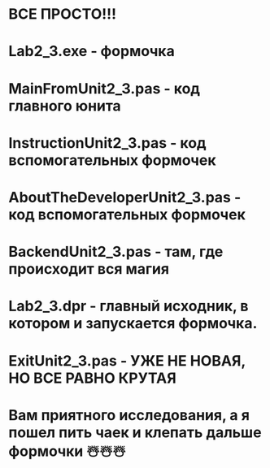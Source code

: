 # ВСЕ ПРОСТО!!!
#
# Lab2_3.exe - формочка
#
# MainFromUnit2_3.pas - код главного юнита
#
# InstructionUnit2_3.pas - код вспомогательных формочек
#
# AboutTheDeveloperUnit2_3.pas - код вспомогательных формочек
#
# BackendUnit2_3.pas - там, где происходит вся магия
#
# Lab2_3.dpr - главный исходник, в котором и запускается формочка.
#
# ExitUnit2_3.pas - УЖЕ НЕ НОВАЯ, НО ВСЕ РАВНО КРУТАЯ
#
# Вам приятного исследования, а я пошел пить чаек и клепать дальше формочки ☃️☃️☃️

